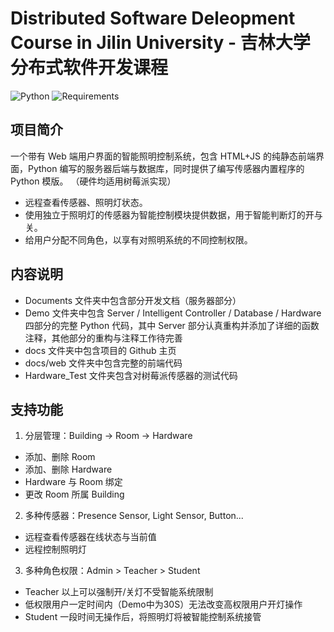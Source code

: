 # Distributed Software Deleopment Course in Jilin University - 吉林大学分布式软件开发课程

![Python](https://img.shields.io/badge/python-3.5%20%7C%203.6%20%7C%203.7-blue.svg)
![Requirements](https://img.shields.io/badge/dependencies-flask%20%7C%20json-brightgreen.svg)

## 项目简介
一个带有 Web 端用户界面的智能照明控制系统，包含 HTML+JS 的纯静态前端界面，Python 编写的服务器后端与数据库，同时提供了编写传感器内置程序的 Python 模版。 （硬件均适用树莓派实现）
* 远程查看传感器、照明灯状态。
* 使用独立于照明灯的传感器为智能控制模块提供数据，用于智能判断灯的开与关。
* 给用户分配不同角色，以享有对照明系统的不同控制权限。

## 内容说明
* Documents 文件夹中包含部分开发文档（服务器部分）
* Demo 文件夹中包含 Server / Intelligent Controller / Database / Hardware 四部分的完整 Python 代码，其中 Server 部分认真重构并添加了详细的函数注释，其他部分的重构与注释工作待完善
* docs 文件夹中包含项目的 Github 主页
* docs/web 文件夹中包含完整的前端代码
* Hardware_Test 文件夹包含对树莓派传感器的测试代码

## 支持功能

1. 分层管理：Building -> Room -> Hardware
  * 添加、删除 Room
  * 添加、删除 Hardware
  * Hardware 与 Room 绑定
  * 更改 Room 所属 Building
  
2. 多种传感器：Presence Sensor, Light Sensor, Button...
  * 远程查看传感器在线状态与当前值
  * 远程控制照明灯
  
3. 多种角色权限：Admin > Teacher > Student
  * Teacher 以上可以强制开/关灯不受智能系统限制
  * 低权限用户一定时间内（Demo中为30S）无法改变高权限用户开灯操作
  * Student 一段时间无操作后，将照明灯将被智能控制系统接管
